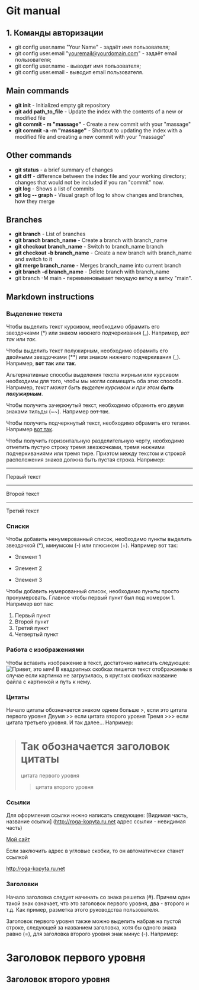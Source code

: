 # Git manual

## 1. Команды авторизации
* git config user.name "Your Name" - задаёт имя пользователя;
* git config user.email "youremail@yourdomain.com" - задаёт email пользователя;
* git config user.name - выводит имя пользователя;
* git config user.email - выводит email пользователя.

## Main commands
* **git init** - Initialized empty git repository
* **git add path_to_file** - Update the index with the contents of a new or modified file
* **git commit - m "massage"** - Create a new commit with your "massage"
* **git commit -a -m "massage"** - Shortcut to updating the index with a modified file and creating a new commit with your "massage"

## Other commands
* **git status** - a brief summary of changes
* **git diff** - difference between the index file and your working directory; changes that would not be included if you ran "commit" now.
* **git log** - Shows a list of commits
* **git log -- graph** - Visual graph of log to show changes and branches, how they merge

## Branches

* **git branch** - List of branches
* **git branch branch_name** - Create a branch with branch_name
*  **git checkout branch_name** - Switch to branch_name branch
* **git checkout -b branch_name** - Create a new branch with branch_name and switch to it
* **git merge branch_name** - Merges branch_name into current branch
* **git branch -d branch_name** - Delete branch with branch_name
* git branch -M main - переименовывает текущую ветку в ветку "main".

## Markdown instructions

### Выделение текста

Чтобы выделить текст курсивом, необходимо обрамить его звездочками (*) или знаком нижнего подчеркивания (_). Например, *вот так* или _так_.

Чтобы выделить текст полужирным, необходимо обрамить его двойными звездочками (**) или знаком нижнего подчеркивания (_). Например, **вот так** или __так__.

Альтернативные способы выделения текста жирным или курсивом необходимы для того, чтобы мы могли совмещать оба этих способа. Например, _текст может быть выделен курсивом и при этом **быть полужирным**_.

Чтобы получить зачеркнутый текст, необходимо обрамить его двумя знаками тильды (~~).
Например ~~вот так~~.

Чтобы получить подчеркнутый текст, необходимо обрамить его тегами.
Например <u>вот так</u>.

Чтобы получить горизонтальную разделительную черту, необходимо отметить пустую строку тремя звезжочками, тремя нижними подчеркиваниями или тремя тире. Приэтом между текстом и строкой расположения знаков должна быть пустая строка.
Например:

---

Первый текст

***
Второй текст
___
Третий текст

### Списки

Чтобы добавить ненумерованный список, необходимо пункты выделить звездочкой (*), минумсом (-) или плюсиком (+).
Например вот так:
* Элемент 1
- Элемент 2
+ Элемент 3

Чтобы добавить нумерованный список, необходимо пункты просто пронумеровать. Главное чтобы первый пункт был под номером 1.
Например вот так:
1. Первый пункт
2. Второй пункт
7. Третий пункт
9. Четвертый пункт


### Работа с изображениями

Чтобы вставить изображение в текст, достаточно написать следующее:
![Привет, это мяч!](leto-boll.jpg)
В квадратных скобках пишется текст отображаемы в случае если картинка не загрузилась, в круглых скобках название файла с картинкой и путь к нему. 

### Цитаты
 Начало цитаты обозначается знаком одним больше >, если это цитата первого уровня 
Двумя >> если цитата второго уровня
Тремя >>> если цитата третьего уровня. И так далее...
Например:
># Так обозначается заголовок цитаты
> цитата первого уровня
>> цитата второго уровня

### Ссылки
Для оформления ссылки нкжно написать следующее: [Видимая часть, название ссылки] (http://roga-kopyta.ru.net адрес ссылки - невидимая часть)

[Мой сайт](http://roga-kopyta.ru.net)

Если заключить адрес в угловые скобки, то он автоматически станет ссылкой

<http:/roga-kopyta.ru.net>

### Заголовки
Начало заголовка следует начинать со знака решетка (#). Причем один такой знак означает, что это заголовок первого уровня, два - второго и т.д. Как пример, разметка этого руководства пользователя.

Заголовок первого уровня также можно выделить набрав на пустой строке, следующей за названием заголовка, хотя бы одного знака равно (=), для заголовка второго уровня знак минус (-).
Например: 

Заголовок первого уровня
=

Заголовок второго уровня
-
